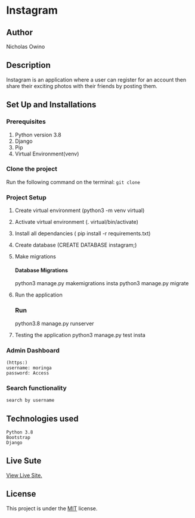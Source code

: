 # Instagram

## Author
Nicholas Owino

## Description
Instagram is an application where a user can register for an account then share their exciting photos with their friends by posting them.

## Set Up and Installations

### Prerequisites
1. Python version 3.8
2. Django 
3. Pip
4. Virtual Environment(venv)


### Clone the  project 
Run the following command on the terminal:
`git clone `


###  Project Setup
1. Create virtual environment (python3 -m venv virtual)
2. Activate virtual environment (. virtual/bin/activate)
3. Install  all dependancies ( pip install -r requirements.txt)
4. Create database (CREATE DATABASE instagram;)
5. Make migrations

    #### Database Migrations
    python3 manage.py makemigrations insta
    python3 manage.py migrate

6. Run the application
    ### Run 
    python3.8 manage.py runserver

7.  Testing the application
     python3 manage.py test insta

### Admin Dashboard
    (https:)
    username: moringa
    password: Access 

### Search functionality
    search by username

## Technologies used
    Python 3.8
    Bootstrap
    Django
## Live Sute
[View Live Site.]()

## License
This project is under the [MIT](LICENSE) license.
